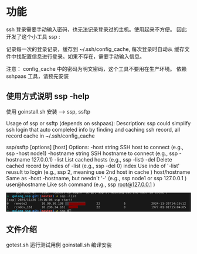 # 功能

ssh 登录需要手动输入密码，也无法记录登录过的主机。使用起来不方便。
因此 开发了这个小工具 ssp :

记录每一次的登录记录，缓存到 ~/.ssh/config_cache, 每次登录时自动从 缓存文件中找配置信息进行登录。如果不存在，需要手动输入信息。

注意： config_cache 中的密码为明文密码，这个工具不要用在生产环境。
依赖 sshpaas 工具，请预先安装

## 使用方式说明 ssp -help

使用 goinstall.sh 安装 --> ssp, ssftp

Usage of ssp or ssftp (depends on sshpaas):
  Description:
    ssp could simplify ssh login that auto compleled info by finding and caching ssh record,
    all record cache in ~/.ssh/config_cache

ssp/ssftp [options] [host]
Options:
 -host string
     SSH host to connect (e.g., ssp -host node1)
  -hostname string
     SSH hostname to connect (e.g., ssp -hostname 127.0.0.1)
  -list
     List cached hosts (e.g., ssp -list)
  -del
     Delete cached record by indes of -list (e.g., ssp -del 0)
  index
     Use inde of '-list' reusult to login  (e.g., ssp 2, meaning use 2nd host in cache )
  host/hostname
     Same as -host -hostname, but needn`t '-' (e.g., ssp node1 or ssp 127.0.0.1 )
  user@hostname
     Like ssh command (e.g., ssp root@127.0.0.1 )
     
![image](./images/image.png)

## 文件介绍

gotest.sh  运行测试用例
goinstall.sh 编译安装
